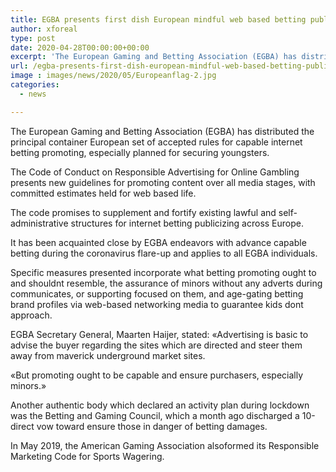 ```yaml
---
title: EGBA presents first dish European mindful web based betting publicizing code
author: xforeal 
type: post
date: 2020-04-28T00:00:00+00:00
excerpt: 'The European Gaming and Betting Association (EGBA) has distributed the principal skillet European implicit rules for capable internet betting publicizing, especially planned for securing children '
url: /egba-presents-first-dish-european-mindful-web-based-betting-publicizing-code/
image : images/news/2020/05/Europeanflag-2.jpg
categories:
  - news

---
```

The European Gaming and Betting Association (EGBA) has distributed the principal container European set of accepted rules for capable internet betting promoting, especially planned for securing youngsters. 

The Code of Conduct on Responsible Advertising for Online Gambling presents new guidelines for promoting content over all media stages, with committed estimates held for web based life. 

The code promises to supplement and fortify existing lawful and self-administrative structures for internet betting publicizing across Europe. 

It has been acquainted close by EGBA endeavors with advance capable betting during the coronavirus flare-up and applies to all EGBA individuals. 

Specific measures presented incorporate what betting promoting ought to and shouldnt resemble, the assurance of minors without any adverts during communicates, or supporting focused on them, and age-gating betting brand profiles via web-based networking media to guarantee kids dont approach. 

EGBA Secretary General, Maarten Haijer, stated: &#171;Advertising is basic to advise the buyer regarding the sites which are directed and steer them away from maverick underground market sites. 

&#171;But promoting ought to be capable and ensure purchasers, especially minors.&#187; 

Another authentic body which declared an activity plan during lockdown was the Betting and Gaming Council, which a month ago discharged a 10-direct vow toward ensure those in danger of betting damages. 

In May 2019, the American Gaming Association alsoformed its Responsible Marketing Code for Sports Wagering.
